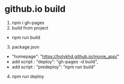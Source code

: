 # github.io build
1. npm i gh-pages
2. build from project 
 - npm run build 
3. package.json 
 - "homepage": "https://holykhd.github.io/movie_app/"
 - add script : "deploy": "gh-pages -d build", 
 - add script : "predeploy": "npm run build"

4. npm run deploy